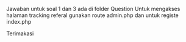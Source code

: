 Jawaban untuk soal 1 dan 3 ada di folder Question
Untuk mengakses halaman tracking referal gunakan route admin.php dan untuk registe index.php


Terimakasi
